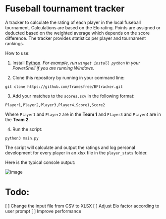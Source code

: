 # Fuseball tournament tracker

A tracker to calculate the rating of each player in the local fuseball tournament. Calculations are based on the Elo rating. Points are assigned or deducted based on the weighted average which depends on the score difference.
The tracker provides statistics per player and tournament rankings.

How to use:
1. Install [Python](https://www.python.org/). *For example, run `winget install python` in your PowerShell if you are running Windows.*

2. Clone this repository by running in your command line:
```
git clone https://github.com/framesfree/BFtracker.git
```

3. Add your matches to the `scores.scv` in the following format:

```
Player1,Player2,Player3,Player4,Score1,Score2
```
Where `Player1` and `Player2` are in the **Team 1** and `Player3` and `Player4` are in the **Team 2**.

4. Run the script:

```
python3 main.py
```
The script will calculate and output the ratings and log personal development for every player in an xlsx file in the `player_stats` folder.

Here is the typical console output:

![image](https://user-images.githubusercontent.com/1450852/226075025-731c6096-ed64-43f1-8e54-319ffd0e8bfe.png)

# Todo:

[ ] Change the input file from CSV to XLSX
[ ] Adjust Elo factor according to user prompt
[ ] Improve performance